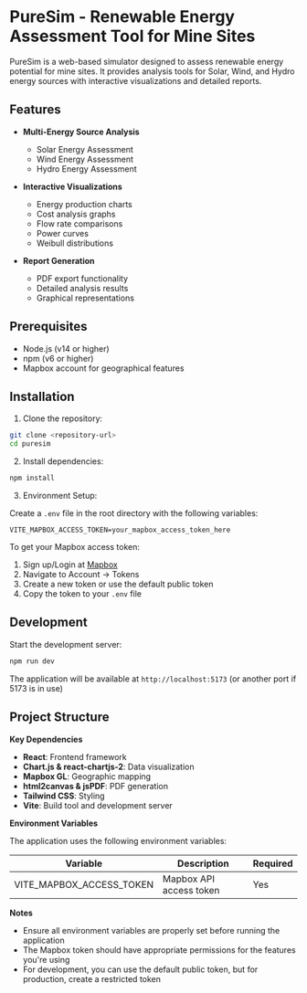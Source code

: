 # PureSim - Renewable Energy Assessment Tool for Mine Sites

PureSim is a web-based simulator designed to assess renewable energy potential for mine sites. It provides analysis tools for Solar, Wind, and Hydro energy sources with interactive visualizations and detailed reports.

## Features

- **Multi-Energy Source Analysis**

  - Solar Energy Assessment
  - Wind Energy Assessment
  - Hydro Energy Assessment

- **Interactive Visualizations**

  - Energy production charts
  - Cost analysis graphs
  - Flow rate comparisons
  - Power curves
  - Weibull distributions

- **Report Generation**
  - PDF export functionality
  - Detailed analysis results
  - Graphical representations

## Prerequisites

- Node.js (v14 or higher)
- npm (v6 or higher)
- Mapbox account for geographical features

## Installation

1. Clone the repository:

```bash
git clone <repository-url>
cd puresim
```

2. Install dependencies:

```bash
npm install
```

3. Environment Setup:

Create a `.env` file in the root directory with the following variables:

```env
VITE_MAPBOX_ACCESS_TOKEN=your_mapbox_access_token_here
```

To get your Mapbox access token:

1. Sign up/Login at [Mapbox](https://www.mapbox.com/)
2. Navigate to Account → Tokens
3. Create a new token or use the default public token
4. Copy the token to your `.env` file

## Development

Start the development server:

```bash
npm run dev
```

The application will be available at `http://localhost:5173` (or another port if 5173 is in use)

## Project Structure

 **Key Dependencies**

- **React**: Frontend framework
- **Chart.js & react-chartjs-2**: Data visualization
- **Mapbox GL**: Geographic mapping
- **html2canvas & jsPDF**: PDF generation
- **Tailwind CSS**: Styling
- **Vite**: Build tool and development server

 **Environment Variables**

The application uses the following environment variables:

| Variable | Description | Required |
|----------|-------------|----------|
| VITE_MAPBOX_ACCESS_TOKEN | Mapbox API access token | Yes |

 **Notes**

- Ensure all environment variables are properly set before running the application
- The Mapbox token should have appropriate permissions for the features you're using
- For development, you can use the default public token, but for production, create a restricted token


